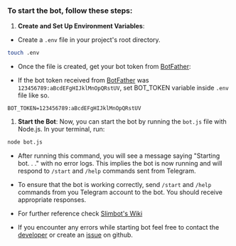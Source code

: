### To start the bot, follow these steps:

1. **Create and Set Up Environment Variables**:

- Create a `.env` file in your project's root directory. 
```bash
touch .env
```
- Once the file is created, get your bot token from [BotFather](https://t.me/botfather):

- If the bot token received from [BotFather](https://t.me/botfather) was `123456789:aBcdEFgHIJklMnOpQRstUV`, set BOT_TOKEN variable inside `.env` file like so.

```env
BOT_TOKEN=123456789:aBcdEFgHIJklMnOpQRstUV
```

1. **Start the Bot**: Now, you can start the bot by running the `bot.js` file with Node.js. In your terminal, run:

```bash
node bot.js
```

- After running this command, you will see a message saying "Starting bot. . ." with no error logs. This implies the bot is now running and will respond to `/start` and `/help` commands sent from Telegram.

- To ensure that the bot is working correctly, send `/start` and `/help` commands from you Telegram account to the bot. You should receive appropriate responses. 

- For further reference check [Slimbot's Wiki](https://github.com/edisonchee/slimbot/wiki)

- If you encounter any errors while starting bot feel free to contact the [developer]((https://t.me/dododoyo)) or create an [issue](https://github.com/dododoyo/create-bot-template/issues) on github.

